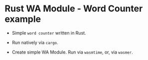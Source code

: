 # Rust WA Module - Word Counter example

-   Simple `word counter` written in Rust.

-   Run natively via `cargo`.

-   Create simple WA Module. Run via `wasmtime`, or, via `wasmer`.
